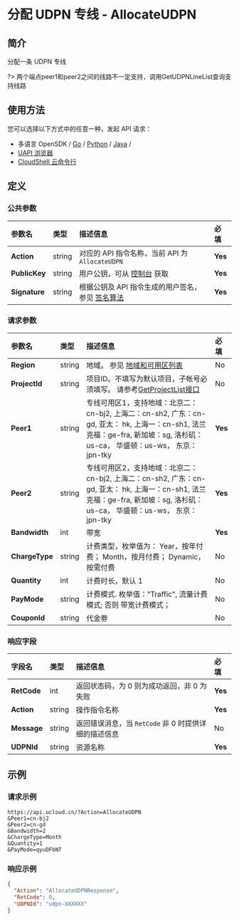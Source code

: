 # 分配 UDPN 专线 - AllocateUDPN

## 简介

分配一条 UDPN 专线

?> 两个端点peer1和peer2之间的线路不一定支持，调用GetUDPNLineList查询支持线路




## 使用方法

您可以选择以下方式中的任意一种，发起 API 请求：
- 多语言 OpenSDK / [Go](https://github.com/ucloud/ucloud-sdk-go) / [Python](https://github.com/ucloud/ucloud-sdk-python3) / [Java](https://github.com/ucloud/ucloud-sdk-java) /
- [UAPI 浏览器](https://console.ucloud.cn/uapi/detail?id=AllocateUDPN)
- [CloudShell 云命令行](https://shell.ucloud.cn/)


## 定义

### 公共参数

| 参数名 | 类型 | 描述信息 | 必填 |
|:---|:---|:---|:---|
| **Action**     | string  | 对应的 API 指令名称，当前 API 为 `AllocateUDPN`                        | **Yes** |
| **PublicKey**  | string  | 用户公钥，可从 [控制台](https://console.ucloud.cn/uapi/apikey) 获取                                             | **Yes** |
| **Signature**  | string  | 根据公钥及 API 指令生成的用户签名，参见 [签名算法](api/summary/signature.md)  | **Yes** |

### 请求参数

| 参数名 | 类型 | 描述信息 | 必填 |
|:---|:---|:---|:---|
| **Region** | string | 地域。 参见 [地域和可用区列表](https://docs.ucloud.cn/api/summary/regionlist) |No|
| **ProjectId** | string | 项目ID。不填写为默认项目，子帐号必须填写。 请参考[GetProjectList接口](https://docs.ucloud.cn/api/summary/get_project_list) |No|
| **Peer1** | string | 专线可用区1，支持地域：北京二：cn-bj2, 上海二：cn-sh2, 广东：cn-gd, 亚太： hk, 上海一：cn-sh1, 法兰克福：ge-fra, 新加坡：sg,  洛杉矶：us-ca， 华盛顿：us-ws， 东京：jpn-tky |**Yes**|
| **Peer2** | string | 专线可用区2，支持地域：北京二：cn-bj2, 上海二：cn-sh2, 广东：cn-gd, 亚太： hk, 上海一：cn-sh1, 法兰克福：ge-fra, 新加坡：sg,  洛杉矶：us-ca， 华盛顿：us-ws， 东京：jpn-tky |**Yes**|
| **Bandwidth** | int | 带宽 |**Yes**|
| **ChargeType** | string | 计费类型，枚举值为： Year，按年付费； Month，按月付费； Dynamic，按需付费 |No|
| **Quantity** | int | 计费时长，默认 1 |No|
| **PayMode** | string | 计费模式. 枚举值："Traffic", 流量计费模式; 否则 带宽计费模式； |No|
| **CouponId** | string | 代金劵 |No|

### 响应字段

| 字段名 | 类型 | 描述信息 | 必填 |
|:---|:---|:---|:---|
| **RetCode** | int | 返回状态码，为 0 则为成功返回，非 0 为失败 |**Yes**|
| **Action** | string | 操作指令名称 |**Yes**|
| **Message** | string | 返回错误消息，当 `RetCode` 非 0 时提供详细的描述信息 |No|
| **UDPNId** | string | 资源名称 |**Yes**|




## 示例

### 请求示例
    
```
https://api.ucloud.cn/?Action=AllocateUDPN
&Peer1=cn-bj2
&Peer2=cn-gd
&Bandwidth=2
&ChargeType=Month
&Quantity=1
&PayMode=qyuDFbNT
```

### 响应示例
    
```json
{
  "Action": "AllocateUDPNResponse",
  "RetCode": 0,
  "UDPNId": "udpn-XXXXXX"
}
```





